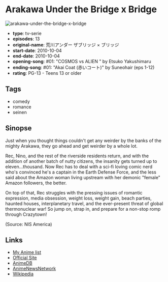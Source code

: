 # Arakawa Under the Bridge x Bridge

![arakawa-under-the-bridge-x-bridge](https://cdn.myanimelist.net/images/anime/12/59199.jpg)

-   **type**: tv-serie
-   **episodes**: 13
-   **original-name**: 荒川アンダー ザブリッジ × ブリッジ
-   **start-date**: 2010-10-04
-   **end-date**: 2010-10-04
-   **opening-song**: #01: "COSMOS vs ALIEN " by Etsuko Yakushimaru
-   **ending-song**: #01: "Akai Coat (赤いコート)" by Suneohair (eps 1-12)
-   **rating**: PG-13 - Teens 13 or older

## Tags

-   comedy
-   romance
-   seinen

## Sinopse

Just when you thought things couldn't get any weirder by the banks of the mighty Arakawa, they go ahead and get weirder by a whole lot.

Rec, Nino, and the rest of the riverside residents return, and with the addition of another batch of nutty citizens, the insanity gets turned up to eleven...thousand. Now Rec has to deal with a sci-fi loving comic nerd who's convinced he's a captain in the Earth Defense Force, and the less said about the Amazon woman living upstream with her demonic "female" Amazon followers, the better.

On top of that, Rec struggles with the pressing issues of romantic expression, media obsession, weight loss, weight gain, beach parties, haunted houses, interplanetary travel, and the ever-present threat of global thermonuclear war! So jump on, strap in, and prepare for a non-stop romp through Crazytown!

(Source: NIS America)

## Links

-   [My Anime list](https://myanimelist.net/anime/9074/Arakawa_Under_the_Bridge_x_Bridge)
-   [Official Site](http://www.starchild.co.jp/special/arakawa_ub/)
-   [AnimeDB](http://anidb.info/perl-bin/animedb.pl?show=anime&aid=7899)
-   [AnimeNewsNetwork](http://www.animenewsnetwork.com/encyclopedia/anime.php?id=11827)
-   [Wikipedia](http://en.wikipedia.org/wiki/Arakawa_Under_the_Bridge)
